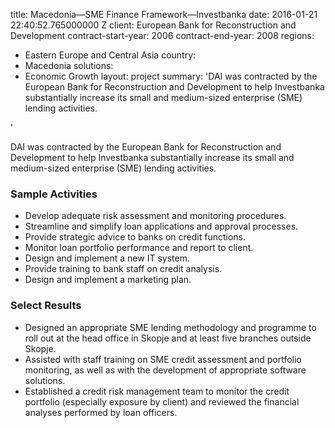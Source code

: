 
title: Macedonia—SME Finance Framework—Investbanka
date: 2016-01-21 22:40:52.765000000 Z
client: European Bank for Reconstruction and Development
contract-start-year: 2006
contract-end-year: 2008
regions:
- Eastern Europe and Central Asia
country:
- Macedonia
solutions:
- Economic Growth
layout: project
summary: 'DAI was contracted by the European Bank for Reconstruction and Development
  to help Investbanka substantially increase its small and medium-sized enterprise
  (SME) lending activities.

'


DAI was contracted by the European Bank for Reconstruction and Development to help Investbanka substantially increase its small and medium-sized enterprise (SME) lending activities.

###  Sample Activities

* Develop adequate risk assessment and monitoring procedures.
* Streamline and simplify loan applications and approval processes.
* Provide strategic advice to banks on credit functions.
* Monitor loan portfolio performance and report to client.
* Design and implement a new IT system.
* Provide training to bank staff on credit analysis.
* Design and implement a marketing plan.

###  Select Results

* Designed an appropriate SME lending methodology and programme to roll out at the head office in Skopje and at least five branches outside Skopje.
* Assisted with staff training on SME credit assessment and portfolio monitoring, as well as with the development of appropriate software solutions.
* Established a credit risk management team to monitor the credit portfolio (especially exposure by client) and reviewed the financial analyses performed by loan officers.
